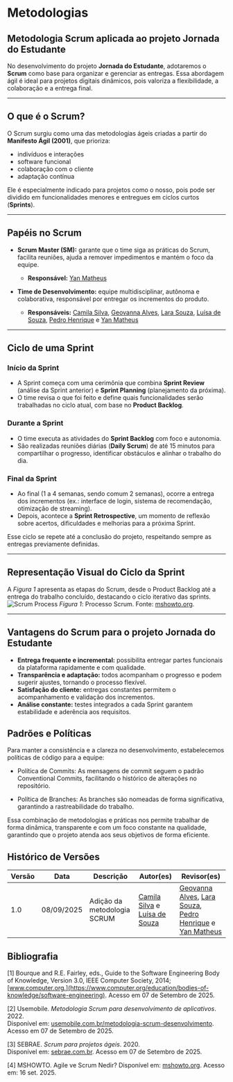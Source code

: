 # Metodologias

## Metodologia Scrum aplicada ao projeto Jornada do Estudante

No desenvolvimento do projeto **Jornada do Estudante**, adotaremos o **Scrum** como base para organizar e gerenciar as entregas. Essa abordagem ágil é ideal para projetos digitais dinâmicos, pois valoriza a flexibilidade, a colaboração e a entrega final.

---

## O que é o Scrum?

O Scrum surgiu como uma das metodologias ágeis criadas a partir do **Manifesto Ágil (2001)**, que prioriza:

- indivíduos e interações
- software funcional
- colaboração com o cliente
- adaptação contínua

Ele é especialmente indicado para projetos como o nosso, pois pode ser dividido em funcionalidades menores e entregues em ciclos curtos (**Sprints**).

---

## Papéis no Scrum

- **Scrum Master (SM):** garante que o time siga as práticas do Scrum, facilita reuniões, ajuda a remover impedimentos e mantém o foco da equipe.

  - **Responsável:** [Yan Matheus](https://github.com/Yanmatheus0812)

- **Time de Desenvolvimento:** equipe multidisciplinar, autônoma e colaborativa, responsável por entregar os incrementos do produto.
  - **Responsáveis:** [Camila Silva](https://github.com/CamilaSilvaC), [Geovanna Alves](https://github.com/GeovannaUmbelino), [Lara Souza](https://github.com/mel14-hub), [Luísa de Souza](https://github.com/luisa12ll), [Pedro Henrique](https://github.com/pedrohpsantos) e [Yan Matheus](https://github.com/Yanmatheus0812)

---

## Ciclo de uma Sprint

### Início da Sprint

- A Sprint começa com uma cerimônia que combina **Sprint Review** (análise da Sprint anterior) e **Sprint Planning** (planejamento da próxima).
- O time revisa o que foi feito e define quais funcionalidades serão trabalhadas no ciclo atual, com base no **Product Backlog**.

### Durante a Sprint

- O time executa as atividades do **Sprint Backlog** com foco e autonomia.
- São realizadas reuniões diárias (**Daily Scrum**) de até 15 minutos para compartilhar o progresso, identificar obstáculos e alinhar o trabalho do dia.

### Final da Sprint

- Ao final (1 a 4 semanas, sendo comum 2 semanas), ocorre a entrega dos incrementos (ex.: interface de login, sistema de recomendação, otimização de streaming).
- Depois, acontece a **Sprint Retrospective**, um momento de reflexão sobre acertos, dificuldades e melhorias para a próxima Sprint.

Esse ciclo se repete até a conclusão do projeto, respeitando sempre as entregas previamente definidas.

---

## Representação Visual do Ciclo da Sprint

A _Figura 1_ apresenta as etapas do Scrum, desde o Product Backlog até a entrega do trabalho concluído, destacando o ciclo iterativo das sprints.
![Scrum Process](https://i.postimg.cc/Dy3SjSKh/0-Jes-SIn0-Qt-DE0-Fu-Py-removebg-preview.png)
_Figura 1_: Processo Scrum. Fonte: [mshowto.org](https://www.mshowto.org/agile-ve-scrum-nedir.html).

---

## Vantagens do Scrum para o projeto Jornada do Estudante

- **Entrega frequente e incremental:** possibilita entregar partes funcionais da plataforma rapidamente e com qualidade.
- **Transparência e adaptação:** todos acompanham o progresso e podem sugerir ajustes, tornando o processo flexível.
- **Satisfação do cliente:** entregas constantes permitem o acompanhamento e validação dos incrementos.
- **Análise constante:** testes integrados a cada Sprint garantem estabilidade e aderência aos requisitos.

## Padrões e Políticas

Para manter a consistência e a clareza no desenvolvimento, estabelecemos políticas de código para a equipe:

- Política de Commits: As mensagens de commit seguem o padrão Conventional Commits, facilitando o histórico de alterações no repositório.

- Política de Branches: As branches são nomeadas de forma significativa, garantindo a rastreabilidade do trabalho.

Essa combinação de metodologias e práticas nos permite trabalhar de forma dinâmica, transparente e com um foco constante na qualidade, garantindo que o projeto atenda aos seus objetivos de forma eficiente.

## Histórico de Versões

| Versão | Data       | Descrição                   | Autor(es)                                                                                        | Revisor(es)                                                                                                                                                                                              |
| ------ | ---------- | --------------------------- | ------------------------------------------------------------------------------------------------ | -------------------------------------------------------------------------------------------------------------------------------------------------------------------------------------------------------- |
| 1.0    | 08/09/2025 | Adição da metodologia SCRUM | [Camila Silva](https://github.com/CamilaSilvaC) e [Luísa de Souza](https://github.com/luisa12ll) | [Geovanna Alves](https://github.com/GeovannaUmbelino), [Lara Souza](https://github.com/mel14-hub), [Pedro Henrique](https://github.com/pedrohpsantos) e [Yan Matheus](https://github.com/Yanmatheus0812) |

## Bibliografia

[1] Bourque and R.E. Fairley, eds., Guide to the Software Engineering Body of Knowledge, Version 3.0, IEEE Computer Society, 2014; [www.computer.org.](https://www.computer.org/education/bodies-of-knowledge/software-engineering). Acesso em 07 de Setembro de 2025.

[2] Usemobile. _Metodologia Scrum para desenvolvimento de aplicativos_. 2022.  
 Disponível em: [usemobile.com.br/metodologia-scrum-desenvolvimento](http://usemobile.com.br/metodologia-scrum-desenvolvimento/). Acesso em 07 de Setembro de 2025.

[3] SEBRAE. _Scrum para projetos ágeis_. 2020.  
 Disponível em: [sebrae.com.br](https://sebrae.com.br/sites/PortalSebrae/cursosonline/inovacao-e-agilidade-o-futuro-do-empreendedorismo,c269f07e6fb5c710VgnVCM100000d701210aRCRD). Acesso em 07 de Setembro de 2025.

[4] MSHOWTO. Agile ve Scrum Nedir?
Disponível em: [mshowto.org](https://www.mshowto.org/agile-ve-scrum-nedir.html). Acesso em: 16 set. 2025.

